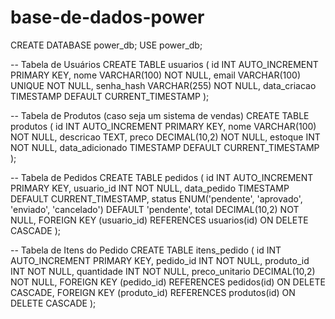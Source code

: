 # base-de-dados-power

CREATE DATABASE power_db;
USE power_db;

-- Tabela de Usuários
CREATE TABLE usuarios (
    id INT AUTO_INCREMENT PRIMARY KEY,
    nome VARCHAR(100) NOT NULL,
    email VARCHAR(100) UNIQUE NOT NULL,
    senha_hash VARCHAR(255) NOT NULL,
    data_criacao TIMESTAMP DEFAULT CURRENT_TIMESTAMP
);

-- Tabela de Produtos (caso seja um sistema de vendas)
CREATE TABLE produtos (
    id INT AUTO_INCREMENT PRIMARY KEY,
    nome VARCHAR(100) NOT NULL,
    descricao TEXT,
    preco DECIMAL(10,2) NOT NULL,
    estoque INT NOT NULL,
    data_adicionado TIMESTAMP DEFAULT CURRENT_TIMESTAMP
);

-- Tabela de Pedidos
CREATE TABLE pedidos (
    id INT AUTO_INCREMENT PRIMARY KEY,
    usuario_id INT NOT NULL,
    data_pedido TIMESTAMP DEFAULT CURRENT_TIMESTAMP,
    status ENUM('pendente', 'aprovado', 'enviado', 'cancelado') DEFAULT 'pendente',
    total DECIMAL(10,2) NOT NULL,
    FOREIGN KEY (usuario_id) REFERENCES usuarios(id) ON DELETE CASCADE
);

-- Tabela de Itens do Pedido
CREATE TABLE itens_pedido (
    id INT AUTO_INCREMENT PRIMARY KEY,
    pedido_id INT NOT NULL,
    produto_id INT NOT NULL,
    quantidade INT NOT NULL,
    preco_unitario DECIMAL(10,2) NOT NULL,
    FOREIGN KEY (pedido_id) REFERENCES pedidos(id) ON DELETE CASCADE,
    FOREIGN KEY (produto_id) REFERENCES produtos(id) ON DELETE CASCADE
);

